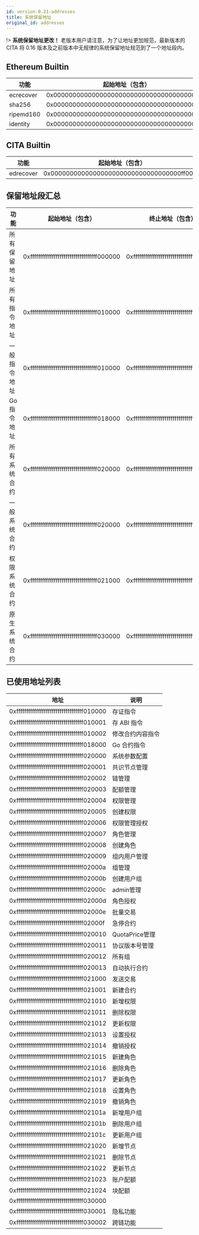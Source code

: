 ```yaml
---
id: version-0.21-addresses
title: 系统保留地址
original_id: addresses
---
```


!> **系统保留地址更改！**
老版本用户请注意，为了让地址更加规范，最新版本的 CITA 将 0.16 版本及之前版本中无规律的系统保留地址规范到了一个地址段内。

## Ethereum Builtin

| 功能        | 起始地址（包含）                           |
|------------|--------------------------------------------|
| ecrecover | 0x0000000000000000000000000000000000000001 |
| sha256 | 0x0000000000000000000000000000000000000002 |
| ripemd160 | 0x0000000000000000000000000000000000000003 |
| identity  | 0x0000000000000000000000000000000000000004 |

## CITA Builtin

| 功能        | 起始地址（包含）                           |
|------------|--------------------------------------------|
| edrecover | 0x0000000000000000000000000000000000ff0001 |

## 保留地址段汇总

| 功能         | 起始地址（包含）                           | 终止地址（包含）                           |
|--------------|--------------------------------------------|--------------------------------------------|
| 所有保留地址 | 0xffffffffffffffffffffffffffffffffff000000 | 0xffffffffffffffffffffffffffffffffffffffff |
| 所有指令地址 | 0xffffffffffffffffffffffffffffffffff010000 | 0xffffffffffffffffffffffffffffffffff01ffff |
| 一般指令地址 | 0xffffffffffffffffffffffffffffffffff010000 | 0xffffffffffffffffffffffffffffffffff0100ff |
| Go 指令地址  | 0xffffffffffffffffffffffffffffffffff018000 | 0xffffffffffffffffffffffffffffffffff018fff |
| 所有系统合约 | 0xffffffffffffffffffffffffffffffffff020000 | 0xffffffffffffffffffffffffffffffffff02ffff |
| 一般系统合约 | 0xffffffffffffffffffffffffffffffffff020000 | 0xffffffffffffffffffffffffffffffffff0200ff |
| 权限系统合约 | 0xffffffffffffffffffffffffffffffffff021000 | 0xffffffffffffffffffffffffffffffffff0210ff |
| 原生系统合约 | 0xffffffffffffffffffffffffffffffffff030000 | 0xffffffffffffffffffffffffffffffffff03ffff |

## 已使用地址列表

| 地址                                       | 说明                             |
|--------------------------------------------|----------------------------------|
| 0xffffffffffffffffffffffffffffffffff010000 | 存证指令                         |
| 0xffffffffffffffffffffffffffffffffff010001 | 存 ABI 指令                      |
| 0xffffffffffffffffffffffffffffffffff010002 | 修改合约内容指令                 |
| 0xffffffffffffffffffffffffffffffffff018000 | Go 合约指令                      |
| 0xffffffffffffffffffffffffffffffffff020000 | 系统参数配置                     |
| 0xffffffffffffffffffffffffffffffffff020001 | 共识节点管理                     |
| 0xffffffffffffffffffffffffffffffffff020002 | 链管理                           |
| 0xffffffffffffffffffffffffffffffffff020003 | 配额管理                         |
| 0xffffffffffffffffffffffffffffffffff020004 | 权限管理                         |
| 0xffffffffffffffffffffffffffffffffff020005 | 创建权限                         |
| 0xffffffffffffffffffffffffffffffffff020006 | 权限管理授权                     |
| 0xffffffffffffffffffffffffffffffffff020007 | 角色管理                         |
| 0xffffffffffffffffffffffffffffffffff020008 | 创建角色                         |
| 0xffffffffffffffffffffffffffffffffff020009 | 组内用户管理                     |
| 0xffffffffffffffffffffffffffffffffff02000a | 组管理                           |
| 0xffffffffffffffffffffffffffffffffff02000b | 创建用户组                       |
| 0xffffffffffffffffffffffffffffffffff02000c | admin管理                        |
| 0xffffffffffffffffffffffffffffffffff02000d | 角色授权                         |
| 0xffffffffffffffffffffffffffffffffff02000e | 批量交易                         |
| 0xffffffffffffffffffffffffffffffffff02000f | 急停合约                         |
| 0xffffffffffffffffffffffffffffffffff020010 | QuotaPrice管理                   |
| 0xffffffffffffffffffffffffffffffffff020011 | 协议版本号管理                   |
| 0xffffffffffffffffffffffffffffffffff020012 | 所有组                           |
| 0xffffffffffffffffffffffffffffffffff020013 | 自动执行合约                      |
| 0xffffffffffffffffffffffffffffffffff021000 | 发送交易                         |
| 0xffffffffffffffffffffffffffffffffff021001 | 新建合约                         |
| 0xffffffffffffffffffffffffffffffffff021010 | 新增权限                         |
| 0xffffffffffffffffffffffffffffffffff021011 | 删除权限                         |
| 0xffffffffffffffffffffffffffffffffff021012 | 更新权限                         |
| 0xffffffffffffffffffffffffffffffffff021013 | 设置授权                         |
| 0xffffffffffffffffffffffffffffffffff021014 | 撤销授权                         |
| 0xffffffffffffffffffffffffffffffffff021015 | 新建角色                         |
| 0xffffffffffffffffffffffffffffffffff021016 | 删除角色                         |
| 0xffffffffffffffffffffffffffffffffff021017 | 更新角色                         |
| 0xffffffffffffffffffffffffffffffffff021018 | 设置角色                         |
| 0xffffffffffffffffffffffffffffffffff021019 | 撤销角色                         |
| 0xffffffffffffffffffffffffffffffffff02101a | 新增用户组                       |
| 0xffffffffffffffffffffffffffffffffff02101b | 删除用户组                       |
| 0xffffffffffffffffffffffffffffffffff02101c | 更新用户组                       |
| 0xffffffffffffffffffffffffffffffffff021020 | 新增节点                         |
| 0xffffffffffffffffffffffffffffffffff021021 | 删除节点                         |
| 0xffffffffffffffffffffffffffffffffff021022 | 更新节点                         |
| 0xffffffffffffffffffffffffffffffffff021023 | 账户配额                         |
| 0xffffffffffffffffffffffffffffffffff021024 | 块配额                           |
| 0xffffffffffffffffffffffffffffffffff030000 |                                  |
| 0xffffffffffffffffffffffffffffffffff030001 | 隐私功能                         |
| 0xffffffffffffffffffffffffffffffffff030002 | 跨链功能                         |
